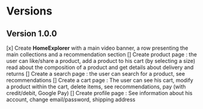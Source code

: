 # Versions

## Version 1.0.0

[x] Create __HomeExplorer__ with a main video banner, a row presenting the main collections and a recommendation section
[] Create product page : the user can like/share a product, add a product to his cart (by selecting a size) read about the composition of a product and get details about delivery and returns
[] Create a search page : the user can search for a product, see recommendations
[] Create a cart page : The user can see his cart, modify a product within the cart, delete items, see recommendations, pay (with credit/debit, Google Pay)
[] Create profile page : See information about his account, change email/password, shipping address
